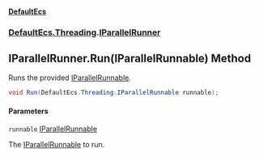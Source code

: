 #### [DefaultEcs](DefaultEcs.md 'DefaultEcs')
### [DefaultEcs.Threading](DefaultEcs.md#DefaultEcs.Threading 'DefaultEcs.Threading').[IParallelRunner](IParallelRunner.md 'DefaultEcs.Threading.IParallelRunner')

## IParallelRunner.Run(IParallelRunnable) Method

Runs the provided [IParallelRunnable](IParallelRunnable.md 'DefaultEcs.Threading.IParallelRunnable').

```csharp
void Run(DefaultEcs.Threading.IParallelRunnable runnable);
```
#### Parameters

<a name='DefaultEcs.Threading.IParallelRunner.Run(DefaultEcs.Threading.IParallelRunnable).runnable'></a>

`runnable` [IParallelRunnable](IParallelRunnable.md 'DefaultEcs.Threading.IParallelRunnable')

The [IParallelRunnable](IParallelRunnable.md 'DefaultEcs.Threading.IParallelRunnable') to run.